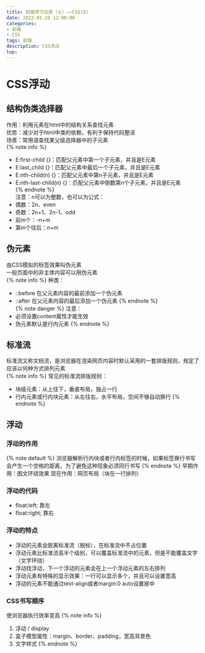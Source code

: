 ```yaml
---
title: 前端学习记录（七）——CSS(5)
date: 2022-01-25 12:00:00
categories: 
- 前端
- CSS
tags: 前端
description: CSS浮动
top:  
---
```


# CSS浮动
## 结构伪类选择器
作用：利用元素在html中的结构关系查找元素  
优势：减少对于html中类的依赖，有利于保持代码整洁  
场景：常用语查找某父级选择器中的子元素  
{% note info %}
- E:first-child {}：匹配父元素中第一个子元素，并且是E元素
- E:last_child {}：匹配父元素中最后一个子元素，并且是E元素
- E:nth-child(n) {}：匹配父元素中第n子元素，并且是E元素
- E:nth-last-child(n) {}：匹配父元素中倒数第n个子元素，并且是E元素  
{% endnote %}  
注意：n可以为整数，也可以为公式：
- 偶数：2n、even
- 奇数：2n+1、2n-1、odd
- 前m个：-n+m
- 第m个往后：n+m

## 伪元素
由CSS模拟的标签效果叫伪元素  
一般页面中的非主体内容可以用伪元素  
{% note info %}
种类：
- ::before 在父元素内容的最前添加一个伪元素
- ::after 在父元素内容的最后添加一个伪元素
{% endnote %}  
{% note danger %}
注意：
- 必须设置content属性才能生效
- 伪元素默认是行内元素
{% endnote %}

## 标准流
标准流又称文档流，是浏览器在渲染网页内容时默认采用的一套排版规则，规定了应该以何种方式排列元素  
{% note info %}
常见的标准流排版规则：
- 块级元素：从上往下，垂直布局，独占一行
- 行内元素或行内块元素：从左往右，水平布局，空间不够自动换行
{% endnote %}

## 浮动
### 浮动的作用
{% note default %}
浏览器解析行内块或者行内标签的时候，如果标签换行书写会产生一个空格的距离，为了避免这种现象必须同行书写
{% endnote %}
早期作用：图文环绕效果
现在作用：网页布局（块在一行排列）

### 浮动的代码
- float:left; 靠左
- float:right; 靠右

### 浮动的特点
- 浮动的元素会脱离标准流（脱标），在标准流中不占位置
- 浮动元素比标准流高半个级别，可以覆盖标准流中的元素，但是不能覆盖文字（文字环绕）
- 浮动找浮动，下一个浮动的元素会在上一个浮动元素的左右排列
- 浮动元素有特殊的显示效果：一行可以显示多个，并且可以设置宽高
- 浮动的元素不能通过text-align或者margin:0 auto设置居中

### CSS书写顺序
使浏览器执行效率变高
{% note info %}
1. 浮动 / display
2. 盒子模型属性：margin、border、padding，宽高背景色
3. 文字样式
{% endnote %}